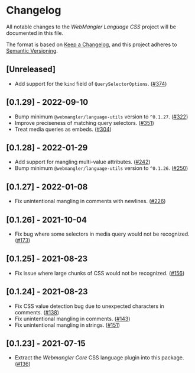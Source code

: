 # Changelog

All notable changes to the _WebMangler Language CSS_ project will be documented
in this file.

The format is based on [Keep a Changelog], and this project adheres to [Semantic
Versioning].

## [Unreleased]

- Add support for the `kind` field of `QuerySelectorOptions`. ([#374])

## [0.1.29] - 2022-09-10

- Bump minimum `@webmangler/language-utils` version to `^0.1.27`. ([#322])
- Improve preciseness of matching query selectors. ([#351])
- Treat media queries as embeds. ([#304])

## [0.1.28] - 2022-01-29

- Add support for mangling multi-value attributes. ([#242])
- Bump minimum `@webmangler/language-utils` version to `^0.1.26`. ([#250])

## [0.1.27] - 2022-01-08

- Fix unintentional mangling in comments with newlines. ([#226])

## [0.1.26] - 2021-10-04

- Fix bug where some selectors in media query would not be recognized. ([#173])

## [0.1.25] - 2021-08-23

- Fix issue where large chunks of CSS would not be recognized. ([#156])

## [0.1.24] - 2021-08-23

- Fix CSS value detection bug due to unexpected characters in comments. ([#138])
- Fix unintentional mangling in comments. ([#143])
- Fix unintentional mangling in strings. ([#151])

## [0.1.23] - 2021-07-15

- Extract the _Webmangler Core_ CSS language plugin into this package. ([#136])

[#136]: https://github.com/ericcornelissen/webmangler/pull/136
[#138]: https://github.com/ericcornelissen/webmangler/pull/138
[#143]: https://github.com/ericcornelissen/webmangler/pull/143
[#151]: https://github.com/ericcornelissen/webmangler/pull/151
[#156]: https://github.com/ericcornelissen/webmangler/pull/156
[#173]: https://github.com/ericcornelissen/webmangler/pull/173
[#226]: https://github.com/ericcornelissen/webmangler/pull/226
[#242]: https://github.com/ericcornelissen/webmangler/pull/242
[#250]: https://github.com/ericcornelissen/webmangler/pull/250
[#304]: https://github.com/ericcornelissen/webmangler/pull/304
[#322]: https://github.com/ericcornelissen/webmangler/pull/322
[#351]: https://github.com/ericcornelissen/webmangler/pull/351
[#374]: https://github.com/ericcornelissen/webmangler/pull/374
[keep a changelog]: https://keepachangelog.com/en/1.0.0/ "Keep a CHANGELOG"
[semantic versioning]: https://semver.org/spec/v2.0.0.html "Semantic versioning"
